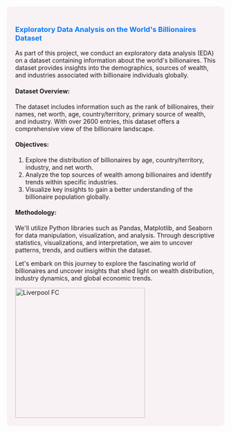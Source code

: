 <div style="background-color: #f9f2f4; padding: 20px; border-radius: 10px;">

### <span style="color: #007bff;">Exploratory Data Analysis on the World's Billionaires Dataset</span>

As part of this project, we conduct an exploratory data analysis (EDA) on a dataset containing information about the world's billionaires. This dataset provides insights into the demographics, sources of wealth, and industries associated with billionaire individuals globally.

#### Dataset Overview:
The dataset includes information such as the rank of billionaires, their names, net worth, age, country/territory, primary source of wealth, and industry. With over 2600 entries, this dataset offers a comprehensive view of the billionaire landscape.

#### Objectives:
1. Explore the distribution of billionaires by age, country/territory, industry, and net worth.
2. Analyze the top sources of wealth among billionaires and identify trends within specific industries.
3. Visualize key insights to gain a better understanding of the billionaire population globally.

#### Methodology:
We'll utilize Python libraries such as Pandas, Matplotlib, and Seaborn for data manipulation, visualization, and analysis. Through descriptive statistics, visualizations, and interpretation, we aim to uncover patterns, trends, and outliers within the dataset.

Let's embark on this journey to explore the fascinating world of billionaires and uncover insights that shed light on wealth distribution, industry dynamics, and global economic trends.

<img src="https://i0.wp.com/thehill.com/wp-content/uploads/sites/2/2020/10/ca_billionaires_money_istock.jpg?w=2000&ssl=1" alt="Liverpool FC" width="300"> 



</div>
